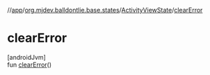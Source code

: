 //[app](../../../index.md)/[org.mjdev.balldontlie.base.states](../index.md)/[ActivityViewState](index.md)/[clearError](clear-error.md)

# clearError

[androidJvm]\
fun [clearError](clear-error.md)()
